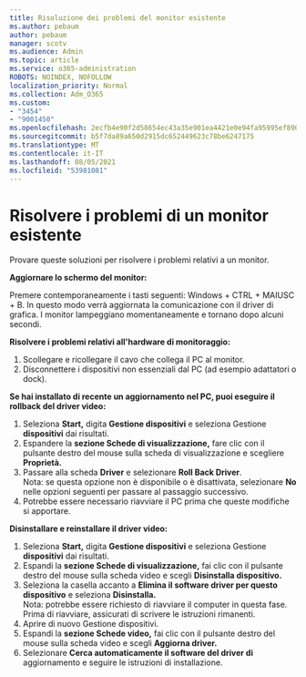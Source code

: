 ```yaml
---
title: Risoluzione dei problemi del monitor esistente
ms.author: pebaum
author: pebaum
manager: scotv
ms.audience: Admin
ms.topic: article
ms.service: o365-administration
ROBOTS: NOINDEX, NOFOLLOW
localization_priority: Normal
ms.collection: Adm_O365
ms.custom:
- "3454"
- "9001450"
ms.openlocfilehash: 2ecfb4e90f2d58654ec43a35e901ea4421e0e94fa95995ef890abc8af2d99ec7
ms.sourcegitcommit: b5f7da89a650d2915dc652449623c78be6247175
ms.translationtype: MT
ms.contentlocale: it-IT
ms.lasthandoff: 08/05/2021
ms.locfileid: "53981081"
---
```

# <a name="troubleshoot-an-existing-monitor"></a>Risolvere i problemi di un monitor esistente

Provare queste soluzioni per risolvere i problemi relativi a un monitor. 

**Aggiornare lo schermo del monitor:**

Premere contemporaneamente i tasti seguenti: Windows + CTRL + MAIUSC + B. In questo modo verrà aggiornata la comunicazione con il driver di grafica. I monitor lampeggiano momentaneamente e tornano dopo alcuni secondi.

**Risolvere i problemi relativi all'hardware di monitoraggio:**

1. Scollegare e ricollegare il cavo che collega il PC al monitor.
2. Disconnettere i dispositivi non essenziali dal PC (ad esempio adattatori o dock).

**Se hai installato di recente un aggiornamento nel PC, puoi eseguire il rollback del driver video:**

1. Seleziona **Start,** digita **Gestione dispositivi** e seleziona Gestione **dispositivi** dai risultati.
2. Espandere la **sezione Schede di visualizzazione,** fare clic con il pulsante destro del mouse sulla scheda di visualizzazione e scegliere **Proprietà.**
3. Passare alla scheda **Driver** e selezionare **Roll Back Driver**. <br>
Nota: se questa opzione non è disponibile o è disattivata, selezionare **No** nelle opzioni seguenti per passare al passaggio successivo.
4. Potrebbe essere necessario riavviare il PC prima che queste modifiche si apportare.

**Disinstallare e reinstallare il driver video:**

1. Seleziona **Start,** digita **Gestione dispositivi** e seleziona Gestione **dispositivi** dai risultati.
2. Espandi la **sezione Schede di visualizzazione,** fai clic con il pulsante destro del mouse sulla scheda video e scegli **Disinstalla dispositivo.** 
3. Seleziona la casella accanto a **Elimina il software driver per questo dispositivo** e seleziona **Disinstalla.**<br>
Nota: potrebbe essere richiesto di riavviare il computer in questa fase. Prima di riavviare, assicurati di scrivere le istruzioni rimanenti.
4. Aprire di nuovo Gestione dispositivi.
5. Espandi la **sezione Schede video,** fai clic con il pulsante destro del mouse sulla scheda video e scegli **Aggiorna driver.**
6. Selezionare **Cerca automaticamente il software del driver di** aggiornamento e seguire le istruzioni di installazione.